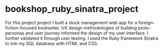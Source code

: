 # bookshop_ruby_sinatra_project
For this project project I built a stock management web app for a foreign-fiction-focused bookseller.
UX design methodologies of building proto-personas and user journey informed the design of my user interface. 
I further validated it through user testing. I used the Ruby framework Sinatra to link my SQL database with HTML and CSS. 
